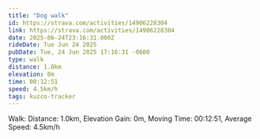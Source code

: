 ```yaml
---
title: "Dog walk"
id: https://strava.com/activities/14906228304
link: https://strava.com/activities/14906228304
date: 2025-06-24T23:16:31.000Z
rideDate: Tue Jun 24 2025
pubDate: Tue, 24 Jun 2025 17:16:31 -0600
type: walk
distance: 1.0km
elevation: 0m
time: 00:12:51
speed: 4.5km/h
tags: kuzco-tracker
---
```

Walk: Distance: 1.0km, Elevation Gain: 0m, Moving Time: 00:12:51, Average Speed: 4.5km/h